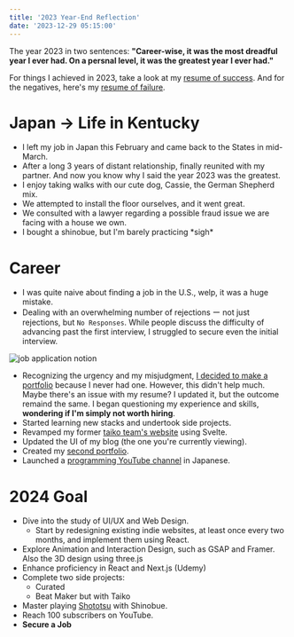 ```yaml
---
title: '2023 Year-End Reflection'
date: '2023-12-29 05:15:00'
---
```


The year 2023 in two sentences:  **"Career-wise, it was the most dreadful year I ever had. On a persnal level, it was the greatest year I ever had."**

For things I achieved in 2023, take a look at my [resume of success](./resume-of-success#h1-11).
And for the negatives, here's my [resume of failure](./resume-of-failure#h1-11).

# Japan → Life in Kentucky

- I left my job in Japan this February and came back to the States in mid-March. 
- After a long 3 years of distant relationship, finally reunited with my partner. And now you know why I said the year 2023 was the greatest.
- I enjoy taking walks with our cute dog, Cassie, the German Shepherd mix.
- We attempted to install the floor ourselves, and it went great.
- We consulted with a lawyer regarding a possible fraud issue we are facing with a house we own.
- I bought a shinobue, but I'm barely practicing \*sigh\*

# Career

- I was quite naive about finding a job in the U.S., welp, it was a huge mistake.
- Dealing with an overwhelming number of rejections ー not just rejections, but `No Responses`. While people discuss the difficulty of advancing past the first interview, I struggled to secure even the initial interview.

![job application notion](/images/2023-year-end-reflection/notion-job-application.webp)

- Recognizing the urgency and my misjudgment, [I decided to make a portfolio](./i-decided-to-make-a-portfolio) because I never had one. However, this didn't help much. Maybe there's an issue with my resume? I updated it, but the outcome remaind the same. I began questioning my experience and skills, **wondering if I'm simply not worth hiring**.
- Started learning new stacks and undertook side projects.
- Revamped my former [taiko team's website](https://asayake.vercel.app/) using Svelte.
- Updated the UI of my blog (the one you're currently viewing).
- Created my [second portfolio](https://www.jiieu.com/).
- Launched a [programming YouTube channel](https://www.youtube.com/@rolemadelen) in Japanese.


# 2024 Goal
- Dive into the study of UI/UX and Web Design.
  - Start by redesigning existing indie websites, at least once every two months, and implement them using React.
- Explore Animation and Interaction Design, such as GSAP and Framer. Also the 3D design using three.js
- Enhance proficiency in React and Next.js (Udemy)
- Complete two side projects:
  - Curated
  - Beat Maker but with Taiko
- Master playing [Shototsu](https://www.youtube.com/watch?v=1V6AayFe7v8) with Shinobue.
- Reach 100 subscribers on YouTube.
- **Secure a Job**